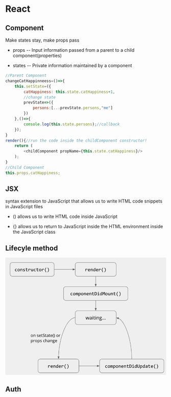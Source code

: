 # React
## Component
Make states stay, make props pass

- props -- Input information passed from a parent to a child component(properties)

- states -- Private information maintained by a component

```js
//Parent Component
changeCatHappinneess=()=>{
    this.setState=({
        catHappiness: this.state.catHappiness+1,
        //change state
        prevState=>({
            persons:[...prevState.persons,"me"]
        })
    },()=>{
        console.log(this.state.persons);//callback
    });
}
render(){//run the code inside the childComponent constructor!
    return (
        <childComponent propName={this.state.catHappiness}/>
    );
}
//Child Component
this.props.catHappiness;
```
## JSX

syntax extension to JavaScript that allows us to write HTML code snippets in JavaScript files

- () allows us to write HTML code inside JavaScript

- {} allows us to return to JavaScript inside the HTML environment inside the JavaScript class

## Lifecyle method

![20210804194814](https://raw.githubusercontent.com/zxc2012/image/main/20210804194814.png)

## Auth